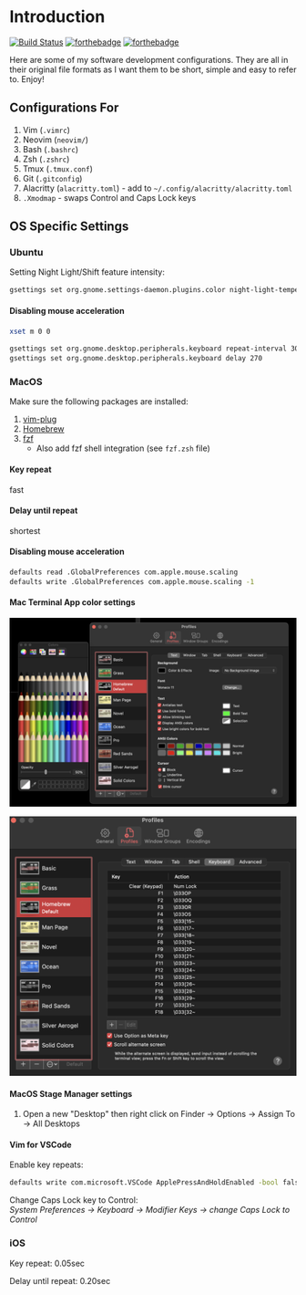 # Introduction

[![Build Status](https://travis-ci.org/tzhenghao/dotfiles.svg?branch=master)](https://travis-ci.org/tzhenghao/dotfiles)
[![forthebadge](http://forthebadge.com/images/badges/built-with-love.svg)](http://forthebadge.com)
[![forthebadge](http://forthebadge.com/images/badges/powered-by-electricity.svg)](http://forthebadge.com)

Here are some of my software development configurations.
They are all in their original file formats as I want them to be short, simple and easy to refer to. Enjoy!

## Configurations For

1. Vim (`.vimrc`)
2. Neovim (`neovim/`)
3. Bash (`.bashrc`)
4. Zsh (`.zshrc`)
5. Tmux (`.tmux.conf`)
6. Git (`.gitconfig`)
7. Alacritty (`alacritty.toml`) - add to `~/.config/alacritty/alacritty.toml`
8. `.Xmodmap` - swaps Control and Caps Lock keys

## OS Specific Settings

### Ubuntu

Setting Night Light/Shift feature intensity:

```bash
gsettings set org.gnome.settings-daemon.plugins.color night-light-temperature 5000
```

#### Disabling mouse acceleration

```bash
xset m 0 0
```

```bash
gsettings set org.gnome.desktop.peripherals.keyboard repeat-interval 30
gsettings set org.gnome.desktop.peripherals.keyboard delay 270
```

### MacOS

Make sure the following packages are installed:

1. [vim-plug](https://github.com/junegunn/vim-plug)
2. [Homebrew](https://brew.sh)
3. [fzf](https://github.com/junegunn/fzf)
    - Also add fzf shell integration (see `fzf.zsh` file)

#### Key repeat

fast

#### Delay until repeat

shortest

#### Disabling mouse acceleration

```bash
defaults read .GlobalPreferences com.apple.mouse.scaling
defaults write .GlobalPreferences com.apple.mouse.scaling -1
```

#### Mac Terminal App color settings

![Mac Terminal App color settings](images/mac-terminal-app-color-settings.png)

![Mac Terminal App keyboard settings](images/mac-terminal-app-keyboard-settings.png)

#### MacOS Stage Manager settings

1. Open a new "Desktop" then right click on Finder -> Options -> Assign To -> All Desktops

#### Vim for VSCode

Enable key repeats:

```bash
defaults write com.microsoft.VSCode ApplePressAndHoldEnabled -bool false
```

Change Caps Lock key to Control: \
*System Preferences -> Keyboard -> Modifier Keys -> change Caps Lock to Control*

### iOS

Key repeat: 0.05sec

Delay until repeat: 0.20sec
